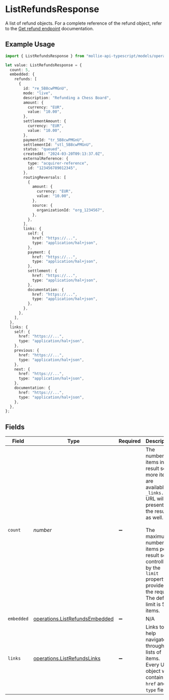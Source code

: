 # ListRefundsResponse

A list of refund objects. For a complete reference of the refund object, refer to the
[Get refund endpoint](get-refund) documentation.

## Example Usage

```typescript
import { ListRefundsResponse } from "mollie-api-typescript/models/operations";

let value: ListRefundsResponse = {
  count: 5,
  embedded: {
    refunds: [
      {
        id: "re_5B8cwPMGnU",
        mode: "live",
        description: "Refunding a Chess Board",
        amount: {
          currency: "EUR",
          value: "10.00",
        },
        settlementAmount: {
          currency: "EUR",
          value: "10.00",
        },
        paymentId: "tr_5B8cwPMGnU",
        settlementId: "stl_5B8cwPMGnU",
        status: "queued",
        createdAt: "2024-03-20T09:13:37.0Z",
        externalReference: {
          type: "acquirer-reference",
          id: "123456789012345",
        },
        routingReversals: [
          {
            amount: {
              currency: "EUR",
              value: "10.00",
            },
            source: {
              organizationId: "org_1234567",
            },
          },
        ],
        links: {
          self: {
            href: "https://...",
            type: "application/hal+json",
          },
          payment: {
            href: "https://...",
            type: "application/hal+json",
          },
          settlement: {
            href: "https://...",
            type: "application/hal+json",
          },
          documentation: {
            href: "https://...",
            type: "application/hal+json",
          },
        },
      },
    ],
  },
  links: {
    self: {
      href: "https://...",
      type: "application/hal+json",
    },
    previous: {
      href: "https://...",
      type: "application/hal+json",
    },
    next: {
      href: "https://...",
      type: "application/hal+json",
    },
    documentation: {
      href: "https://...",
      type: "application/hal+json",
    },
  },
};
```

## Fields

| Field                                                                                                                                                                                                                                                                     | Type                                                                                                                                                                                                                                                                      | Required                                                                                                                                                                                                                                                                  | Description                                                                                                                                                                                                                                                               | Example                                                                                                                                                                                                                                                                   |
| ------------------------------------------------------------------------------------------------------------------------------------------------------------------------------------------------------------------------------------------------------------------------- | ------------------------------------------------------------------------------------------------------------------------------------------------------------------------------------------------------------------------------------------------------------------------- | ------------------------------------------------------------------------------------------------------------------------------------------------------------------------------------------------------------------------------------------------------------------------- | ------------------------------------------------------------------------------------------------------------------------------------------------------------------------------------------------------------------------------------------------------------------------- | ------------------------------------------------------------------------------------------------------------------------------------------------------------------------------------------------------------------------------------------------------------------------- |
| `count`                                                                                                                                                                                                                                                                   | *number*                                                                                                                                                                                                                                                                  | :heavy_minus_sign:                                                                                                                                                                                                                                                        | The number of items in this result set. If more items are available, a `_links.next` URL will be present in the result<br/>as well.<br/><br/>The maximum number of items per result set is controlled by the `limit` property provided in the request. The default<br/>limit is 50 items. | 5                                                                                                                                                                                                                                                                         |
| `embedded`                                                                                                                                                                                                                                                                | [operations.ListRefundsEmbedded](../../models/operations/listrefundsembedded.md)                                                                                                                                                                                          | :heavy_minus_sign:                                                                                                                                                                                                                                                        | N/A                                                                                                                                                                                                                                                                       |                                                                                                                                                                                                                                                                           |
| `links`                                                                                                                                                                                                                                                                   | [operations.ListRefundsLinks](../../models/operations/listrefundslinks.md)                                                                                                                                                                                                | :heavy_minus_sign:                                                                                                                                                                                                                                                        | Links to help navigate through the lists of items. Every URL object will contain an `href` and a `type` field.                                                                                                                                                            |                                                                                                                                                                                                                                                                           |